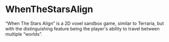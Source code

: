 # WhenTheStarsAlign
“When The Stars Align” is a 2D voxel sandbox game, similar to Terraria, but with the distinguishing feature being the player's ability to travel between multiple “worlds”.
